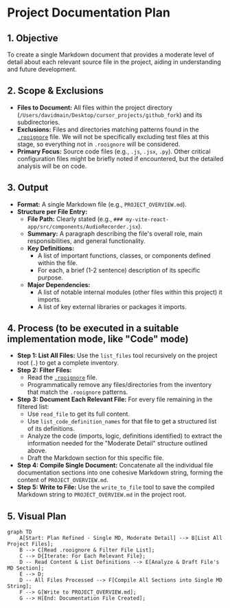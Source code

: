 # Project Documentation Plan

## 1. Objective
To create a single Markdown document that provides a moderate level of detail about each relevant source file in the project, aiding in understanding and future development.

## 2. Scope & Exclusions
*   **Files to Document:** All files within the project directory (`/Users/davidmain/Desktop/cursor_projects/github_fork`) and its subdirectories.
*   **Exclusions:** Files and directories matching patterns found in the [`.rooignore`](.rooignore) file. We will not be specifically excluding test files at this stage, so everything not in `.rooignore` will be considered.
*   **Primary Focus:** Source code files (e.g., `.js`, `.jsx`, `.py`). Other critical configuration files might be briefly noted if encountered, but the detailed analysis will be on code.

## 3. Output
*   **Format:** A single Markdown file (e.g., `PROJECT_OVERVIEW.md`).
*   **Structure per File Entry:**
    *   **File Path:** Clearly stated (e.g., `### my-vite-react-app/src/components/AudioRecorder.jsx`).
    *   **Summary:** A paragraph describing the file's overall role, main responsibilities, and general functionality.
    *   **Key Definitions:**
        *   A list of important functions, classes, or components defined within the file.
        *   For each, a brief (1-2 sentence) description of its specific purpose.
    *   **Major Dependencies:**
        *   A list of notable internal modules (other files within this project) it imports.
        *   A list of key external libraries or packages it imports.

## 4. Process (to be executed in a suitable implementation mode, like "Code" mode)
*   **Step 1: List All Files:** Use the `list_files` tool recursively on the project root (`.`) to get a complete inventory.
*   **Step 2: Filter Files:**
    *   Read the [`.rooignore`](.rooignore) file.
    *   Programmatically remove any files/directories from the inventory that match the `.rooignore` patterns.
*   **Step 3: Document Each Relevant File:** For every file remaining in the filtered list:
    *   Use `read_file` to get its full content.
    *   Use `list_code_definition_names` for that file to get a structured list of its definitions.
    *   Analyze the code (imports, logic, definitions identified) to extract the information needed for the "Moderate Detail" structure outlined above.
    *   Draft the Markdown section for this specific file.
*   **Step 4: Compile Single Document:** Concatenate all the individual file documentation sections into one cohesive Markdown string, forming the content of `PROJECT_OVERVIEW.md`.
*   **Step 5: Write to File:** Use the `write_to_file` tool to save the compiled Markdown string to `PROJECT_OVERVIEW.md` in the project root.

## 5. Visual Plan
```mermaid
graph TD
    A[Start: Plan Refined - Single MD, Moderate Detail] --> B[List All Project Files];
    B --> C[Read .rooignore & Filter File List];
    C --> D{Iterate: For Each Relevant File};
    D -- Read Content & List Definitions --> E[Analyze & Draft File's MD Section];
    E --> D;
    D -- All Files Processed --> F[Compile All Sections into Single MD String];
    F --> G[Write to PROJECT_OVERVIEW.md];
    G --> H[End: Documentation File Created];